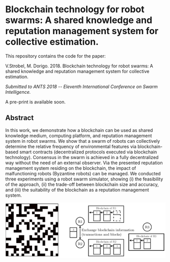 # Blockchain technology for robot swarms: A shared knowledge and reputation management system for collective estimation.

This repository contains the code for the paper:

V.Strobel, M. Dorigo. 2018. Blockchain technology for robot swarms: A shared knowledge and reputation management system for collective estimation.

*Submitted to ANTS 2018 -- Eleventh International Conference on Swarm Intelligence.*

A pre-print is available soon.  

## Abstract

In this work, we demonstrate how a blockchain can be used as shared
knowledge medium, computing platform, and reputation management system
in robot swarms. We show that a swarm of robots can collectively
determine the relative frequency of environmental features via
blockchain-based smart contracts (decentralized protocols executed via
blockchain technology). Consensus in the swarm is achieved in a fully
decentralized way without the need of an external observer. Via the
presented reputation management system residing on the blockchain, the
impact of malfunctioning robots (Byzantine robots) can be managed. We
conducted three experiments using a robot swarm simulator, showing (i)
the feasibility of the approach, (ii) the trade-off between blockchain
size and accuracy, and (iii) the suitability of the blockchain as a
reputation management system.

<p align="center"> <img
src="https://github.com/Pold87/blockchain-collective-estimation-robot-swarms/blob/master/img/overview.png"
alt="Overview of the approach"/> </p>
